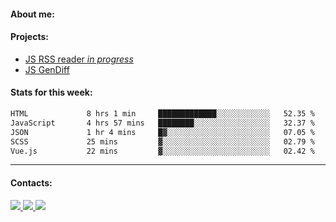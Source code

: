 #### About me:

#### Projects:
- [JS RSS reader *in progress*](https://github.com/GKoil/frontend-project-lvl3)
- [JS GenDiff](https://github.com/GKoil/GenDiff)

#### Stats for this week:
<!--START_SECTION:waka-->

```txt
HTML             8 hrs 1 min     █████████████░░░░░░░░░░░░   52.35 %
JavaScript       4 hrs 57 mins   ████████░░░░░░░░░░░░░░░░░   32.37 %
JSON             1 hr 4 mins     █▓░░░░░░░░░░░░░░░░░░░░░░░   07.05 %
SCSS             25 mins         ▓░░░░░░░░░░░░░░░░░░░░░░░░   02.79 %
Vue.js           22 mins         ▓░░░░░░░░░░░░░░░░░░░░░░░░   02.42 %
```

<!--END_SECTION:waka-->
---
#### Contacts:

<a target='_blank' title='LinkedIn' href="https://www.linkedin.com/in/gkoil/">
  <img src="https://img.shields.io/badge/LinkedIn-0077B5?style=for-the-badge&logo=linkedin&logoColor=white" />
</a>
<a target='_blank' title='Telegram' href="https://t.me/gkoil">
  <img src="https://img.shields.io/badge/Telegram-2CA5E0?style=for-the-badge&logo=telegram&logoColor=white" />
</a>
<a target='_blank' title='Gmail' href="mailto: gk.grigorev@gmail.com">
  <img src="https://img.shields.io/badge/Gmail-D14836?style=for-the-badge&logo=gmail&logoColor=white" />
</a>

